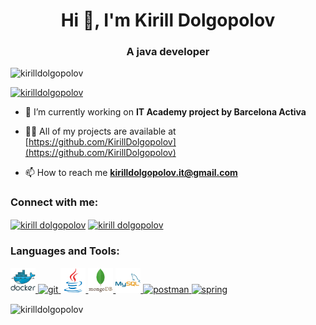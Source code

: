 <h1 align="center">Hi 👋, I'm Kirill Dolgopolov</h1>
<h3 align="center">A java developer</h3>

<p align="left"> <img src="https://komarev.com/ghpvc/?username=kirilldolgopolov&label=Profile%20views&color=0e75b6&style=flat" alt="kirilldolgopolov" /> </p>

<p align="left"> <a href="https://github.com/ryo-ma/github-profile-trophy"><img src="https://github-profile-trophy.vercel.app/?username=kirilldolgopolov" alt="kirilldolgopolov" /></a> </p>

- 🔭 I’m currently working on **IT Academy project by Barcelona Activa**

- 👨‍💻 All of my projects are available at [https://github.com/KirillDolgopolov](https://github.com/KirillDolgopolov)

- 📫 How to reach me **kirilldolgopolov.it@gmail.com**

<h3 align="left">Connect with me:</h3>
<p align="left">
<a href="https://www.linkedin.com/in/kirill-dolgopolov-076601202" target="blank"><img align="center" src="https://raw.githubusercontent.com/rahuldkjain/github-profile-readme-generator/master/src/images/icons/Social/linked-in-alt.svg" alt="kirill dolgopolov" height="30" width="40" /></a>
<a href="https://fb.com/kirill dolgopolov" target="blank"><img align="center" src="https://raw.githubusercontent.com/rahuldkjain/github-profile-readme-generator/master/src/images/icons/Social/facebook.svg" alt="kirill dolgopolov" height="30" width="40" /></a>
</p>

<h3 align="left">Languages and Tools:</h3>
<p align="left"> <a href="https://www.docker.com/" target="_blank" rel="noreferrer"> <img src="https://raw.githubusercontent.com/devicons/devicon/master/icons/docker/docker-original-wordmark.svg" alt="docker" width="40" height="40"/> </a> <a href="https://git-scm.com/" target="_blank" rel="noreferrer"> <img src="https://www.vectorlogo.zone/logos/git-scm/git-scm-icon.svg" alt="git" width="40" height="40"/> </a> <a href="https://www.java.com" target="_blank" rel="noreferrer"> <img src="https://raw.githubusercontent.com/devicons/devicon/master/icons/java/java-original.svg" alt="java" width="40" height="40"/> </a> <a href="https://www.mongodb.com/" target="_blank" rel="noreferrer"> <img src="https://raw.githubusercontent.com/devicons/devicon/master/icons/mongodb/mongodb-original-wordmark.svg" alt="mongodb" width="40" height="40"/> </a> <a href="https://www.mysql.com/" target="_blank" rel="noreferrer"> <img src="https://raw.githubusercontent.com/devicons/devicon/master/icons/mysql/mysql-original-wordmark.svg" alt="mysql" width="40" height="40"/> </a> <a href="https://postman.com" target="_blank" rel="noreferrer"> <img src="https://www.vectorlogo.zone/logos/getpostman/getpostman-icon.svg" alt="postman" width="40" height="40"/> </a> <a href="https://spring.io/" target="_blank" rel="noreferrer"> <img src="https://www.vectorlogo.zone/logos/springio/springio-icon.svg" alt="spring" width="40" height="40"/> </a> </p>

<p><img align="center" src="https://github-readme-stats.vercel.app/api/top-langs?username=kirilldolgopolov&show_icons=true&locale=en&layout=compact" alt="kirilldolgopolov" /></p>

